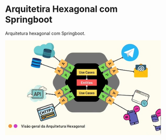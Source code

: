 # Arquitetira Hexagonal com Springboot

Arquitetura hexagonal com Springboot.

<img src="img/hexagonal.jpg" alt="Hexagonal Architecture">
